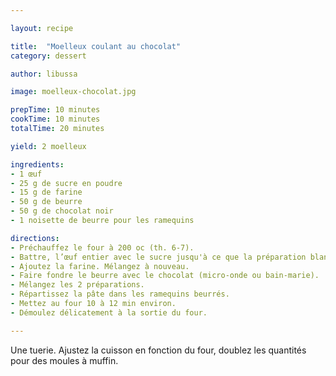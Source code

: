 ```yaml
---

layout: recipe

title:  "Moelleux coulant au chocolat"
category: dessert

author: libussa

image: moelleux-chocolat.jpg

prepTime: 10 minutes
cookTime: 10 minutes
totalTime: 20 minutes

yield: 2 moelleux

ingredients:
- 1 œuf 
- 25 g de sucre en poudre
- 15 g de farine
- 50 g de beurre
- 50 g de chocolat noir
- 1 noisette de beurre pour les ramequins

directions:
- Préchauffez le four à 200 oc (th. 6-7).
- Battre, l’œuf entier avec le sucre jusqu'à ce que la préparation blanchisse.
- Ajoutez la farine. Mélangez à nouveau.
- Faire fondre le beurre avec le chocolat (micro-onde ou bain-marie).
- Mélangez les 2 préparations.
- Répartissez la pâte dans les ramequins beurrés.
- Mettez au four 10 à 12 min environ.
- Démoulez délicatement à la sortie du four.

---
```


Une tuerie. Ajustez la cuisson en fonction du four, doublez les quantités pour des moules à muffin.
